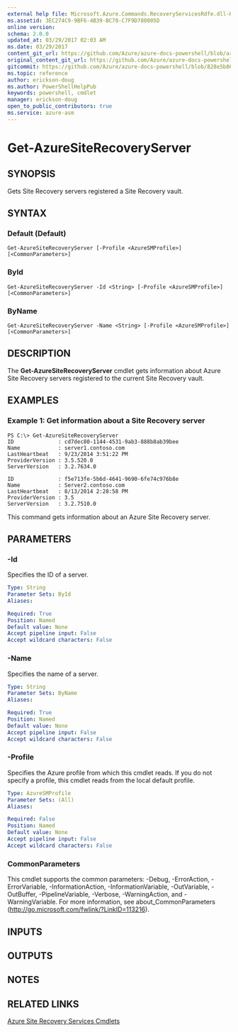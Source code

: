 ```yaml
---
external help file: Microsoft.Azure.Commands.RecoveryServicesRdfe.dll-Help.xml
ms.assetid: 3EC274C9-9BF6-4B39-BC70-C7F9D780805D
online version:
schema: 2.0.0
updated_at: 03/29/2017 02:03 AM
ms.date: 03/29/2017
content_git_url: https://github.com/Azure/azure-docs-powershell/blob/armsql/azureps-cmdlets-docs/ServiceManagement/Azure/v3.7.0/Get-AzureSiteRecoveryServer.md
original_content_git_url: https://github.com/Azure/azure-docs-powershell/blob/armsql/azureps-cmdlets-docs/ServiceManagement/Azure/v3.7.0/Get-AzureSiteRecoveryServer.md
gitcommit: https://github.com/Azure/azure-docs-powershell/blob/828e5b8648af6bdf3119ffe0cd409647f00de183
ms.topic: reference
author: erickson-doug
ms.author: PowerShellHelpPub
keywords: powershell, cmdlet
manager: erickson-doug
open_to_public_contributors: true
ms.service: azure-asm
---
```


# Get-AzureSiteRecoveryServer

## SYNOPSIS
Gets Site Recovery servers registered a Site Recovery vault.

## SYNTAX

### Default (Default)
```
Get-AzureSiteRecoveryServer [-Profile <AzureSMProfile>] [<CommonParameters>]
```

### ById
```
Get-AzureSiteRecoveryServer -Id <String> [-Profile <AzureSMProfile>] [<CommonParameters>]
```

### ByName
```
Get-AzureSiteRecoveryServer -Name <String> [-Profile <AzureSMProfile>] [<CommonParameters>]
```

## DESCRIPTION
The **Get-AzureSiteRecoveryServer** cmdlet gets information about Azure Site Recovery servers registered to the current Site Recovery vault.

## EXAMPLES

### Example 1: Get information about a Site Recovery server
```
PS C:\> Get-AzureSiteRecoveryServer
ID              : cd7dec80-1144-4531-9ab3-888b8ab39bee
Name            : server1.contoso.com
LastHeartbeat   : 9/23/2014 3:51:22 PM
ProviderVersion : 3.5.520.0
ServerVersion   : 3.2.7634.0

ID              : f5e713fe-5b6d-4641-9690-6fe74c976b8e
Name            : Server2.contoso.com
LastHeartbeat   : 8/13/2014 2:28:58 PM
ProviderVersion : 3.5
ServerVersion   : 3.2.7510.0
```

This command gets information about an Azure Site Recovery server.

## PARAMETERS

### -Id
Specifies the ID of a server.

```yaml
Type: String
Parameter Sets: ById
Aliases: 

Required: True
Position: Named
Default value: None
Accept pipeline input: False
Accept wildcard characters: False
```

### -Name
Specifies the name of a server.

```yaml
Type: String
Parameter Sets: ByName
Aliases: 

Required: True
Position: Named
Default value: None
Accept pipeline input: False
Accept wildcard characters: False
```

### -Profile
Specifies the Azure profile from which this cmdlet reads.
If you do not specify a profile, this cmdlet reads from the local default profile.

```yaml
Type: AzureSMProfile
Parameter Sets: (All)
Aliases: 

Required: False
Position: Named
Default value: None
Accept pipeline input: False
Accept wildcard characters: False
```

### CommonParameters
This cmdlet supports the common parameters: -Debug, -ErrorAction, -ErrorVariable, -InformationAction, -InformationVariable, -OutVariable, -OutBuffer, -PipelineVariable, -Verbose, -WarningAction, and -WarningVariable. For more information, see about_CommonParameters (http://go.microsoft.com/fwlink/?LinkID=113216).

## INPUTS

## OUTPUTS

## NOTES

## RELATED LINKS

[Azure Site Recovery Services Cmdlets](./Azure.SiteRecoveryServices.md)


